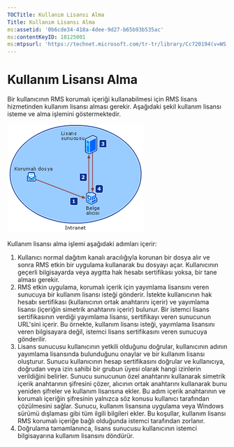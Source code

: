 ```yaml
---
TOCTitle: Kullanım Lisansı Alma
Title: Kullanım Lisansı Alma
ms:assetid: '0b6cde34-418a-4dee-9d27-b65b93b535ac'
ms:contentKeyID: 18125001
ms:mtpsurl: 'https://technet.microsoft.com/tr-tr/library/Cc720194(v=WS.10)'
---
```


Kullanım Lisansı Alma
=====================

Bir kullanıcının RMS korumalı içeriği kullanabilmesi için RMS lisans hizmetinden kullanım lisansı alması gerekir. Aşağıdaki şekil kullanım lisansı isteme ve alma işlemini göstermektedir.

![](/security-updates/images/Cc720194.37b8d28c-9749-4e81-bc6a-22692fefb8b6(WS.10).gif)

Kullanım lisansı alma işlemi aşağıdaki adımları içerir:

1.  Kullanıcı normal dağıtım kanalı aracılığıyla korunan bir dosya alır ve sonra RMS etkin bir uygulama kullanarak bu dosyayı açar. Kullanıcının geçerli bilgisayarda veya aygıtta hak hesabı sertifikası yoksa, bir tane alması gerekir.
2.  RMS etkin uygulama, korumalı içerik için yayımlama lisansını veren sunucuya bir kullanım lisansı isteği gönderir. İstekte kullanıcının hak hesabı sertifikası (kullanıcının ortak anahtarını içerir) ve yayımlama lisansı (içeriğin simetrik anahtarını içerir) bulunur.
    Bir istemci lisans sertifikasının verdiği yayımlama lisansı, sertifikayı veren sunucunun URL'sini içerir. Bu örnekte, kullanım lisansı isteği, yayımlama lisansını veren bilgisayara değil, istemci lisans sertifikasını veren sunucuya gönderilir.
3.  Lisans sunucusu kullanıcının yetkili olduğunu doğrular, kullanıcının adının yayımlama lisansında bulunduğunu onaylar ve bir kullanım lisansı oluşturur. Sunucu kullanıcının hesap sertifikasını doğrular ve kullanıcıya, doğrudan veya izin sahibi bir grubun üyesi olarak hangi izinlerin verildiğini belirler.
    Sunucu sunucunun özel anahtarını kullanarak simetrik içerik anahtarının şifresini çözer, alıcının ortak anahtarını kullanarak bunu yeniden şifreler ve kullanım lisansına ekler. Bu adım içerik anahtarının ve korumalı içeriğin şifresinin yalnızca söz konusu kullanıcı tarafından çözülmesini sağlar.
    Sunucu, kullanım lisansına uygulama veya Windows sürümü dışlaması gibi tüm ilgili bilgileri ekler. Bu koşullar, kullanım lisansı RMS korumalı içeriğe bağlı olduğunda istemci tarafından zorlanır.
4.  Doğrulama tamamlanınca, lisans sunucusu kullanıcının istemci bilgisayarına kullanım lisansını döndürür.
